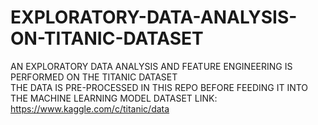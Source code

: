 # EXPLORATORY-DATA-ANALYSIS-ON-TITANIC-DATASET
AN EXPLORATORY DATA ANALYSIS AND FEATURE ENGINEERING IS PERFORMED ON THE TITANIC DATASET  
THE DATA IS PRE-PROCESSED IN THIS REPO BEFORE FEEDING IT INTO THE MACHINE LEARNING MODEL
DATASET LINK:
https://www.kaggle.com/c/titanic/data
